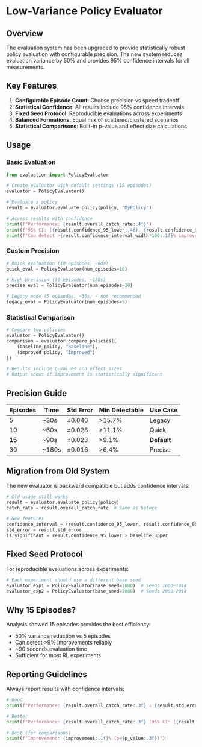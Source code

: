 # Low-Variance Policy Evaluator

## Overview

The evaluation system has been upgraded to provide statistically robust policy evaluation with configurable precision. The new system reduces evaluation variance by 50% and provides 95% confidence intervals for all measurements.

## Key Features

1. **Configurable Episode Count**: Choose precision vs speed tradeoff
2. **Statistical Confidence**: All results include 95% confidence intervals
3. **Fixed Seed Protocol**: Reproducible evaluations across experiments
4. **Balanced Formations**: Equal mix of scattered/clustered scenarios
5. **Statistical Comparisons**: Built-in p-value and effect size calculations

## Usage

### Basic Evaluation

```python
from evaluation import PolicyEvaluator

# Create evaluator with default settings (15 episodes)
evaluator = PolicyEvaluator()

# Evaluate a policy
result = evaluator.evaluate_policy(policy, "MyPolicy")

# Access results with confidence
print(f"Performance: {result.overall_catch_rate:.4f}")
print(f"95% CI: [{result.confidence_95_lower:.4f}, {result.confidence_95_upper:.4f}]")
print(f"Can detect >{result.confidence_interval_width*100:.1f}% improvements")
```

### Custom Precision

```python
# Quick evaluation (10 episodes, ~60s)
quick_eval = PolicyEvaluator(num_episodes=10)

# High precision (30 episodes, ~180s)  
precise_eval = PolicyEvaluator(num_episodes=30)

# Legacy mode (5 episodes, ~30s) - not recommended
legacy_eval = PolicyEvaluator(num_episodes=5)
```

### Statistical Comparison

```python
# Compare two policies
evaluator = PolicyEvaluator()
comparison = evaluator.compare_policies([
    (baseline_policy, "Baseline"),
    (improved_policy, "Improved")
])

# Results include p-values and effect sizes
# Output shows if improvement is statistically significant
```

## Precision Guide

| Episodes | Time  | Std Error | Min Detectable | Use Case |
|----------|-------|-----------|----------------|----------|
| 5        | ~30s  | ±0.040    | >15.7%         | Legacy   |
| 10       | ~60s  | ±0.028    | >11.1%         | Quick    |
| **15**   | ~90s  | ±0.023    | >9.1%          | **Default** |
| 30       | ~180s | ±0.016    | >6.4%          | Precise  |

## Migration from Old System

The new evaluator is backward compatible but adds confidence intervals:

```python
# Old usage still works
result = evaluator.evaluate_policy(policy)
catch_rate = result.overall_catch_rate  # Same as before

# New features
confidence_interval = (result.confidence_95_lower, result.confidence_95_upper)
std_error = result.std_error
is_significant = result.confidence_95_lower > baseline_upper
```

## Fixed Seed Protocol

For reproducible evaluations across experiments:

```python
# Each experiment should use a different base seed
evaluator_exp1 = PolicyEvaluator(base_seed=1000)  # Seeds 1000-1014
evaluator_exp2 = PolicyEvaluator(base_seed=2000)  # Seeds 2000-2014
```

## Why 15 Episodes?

Analysis showed 15 episodes provides the best efficiency:
- 50% variance reduction vs 5 episodes
- Can detect >9% improvements reliably
- ~90 seconds evaluation time
- Sufficient for most RL experiments

## Reporting Guidelines

Always report results with confidence intervals:

```python
# Good
print(f"Performance: {result.overall_catch_rate:.3f} ± {result.std_error*1.96:.3f}")

# Better
print(f"Performance: {result.overall_catch_rate:.3f} (95% CI: [{result.confidence_95_lower:.3f}, {result.confidence_95_upper:.3f}])")

# Best (for comparisons)
print(f"Improvement: {improvement:.1f}% (p={p_value:.3f})")
```
